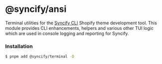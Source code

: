 # @syncify/ansi

Terminal utilities for the [Syncify CLI](https://syncify.sh) Shopify theme development tool. This module provides CLI enhancements, helpers and various other TUI logic which are used in console logging and reporting for Syncify.

### Installation

```bash
$ pnpm add @syncify/terminal -D
```

